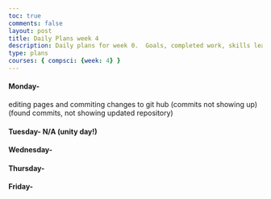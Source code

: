 ```yaml
---
toc: true
comments: false
layout: post
title: Daily Plans week 4
description: Daily plans for week 0.  Goals, completed work, skills learned
type: plans
courses: { compsci: {week: 4} }
---
```


#### Monday- 
editing pages and commiting changes to git hub (commits not showing up) (found commits, not showing updated repository)


#### Tuesday- N/A (unity day!)

#### Wednesday-

#### Thursday-

#### Friday- 